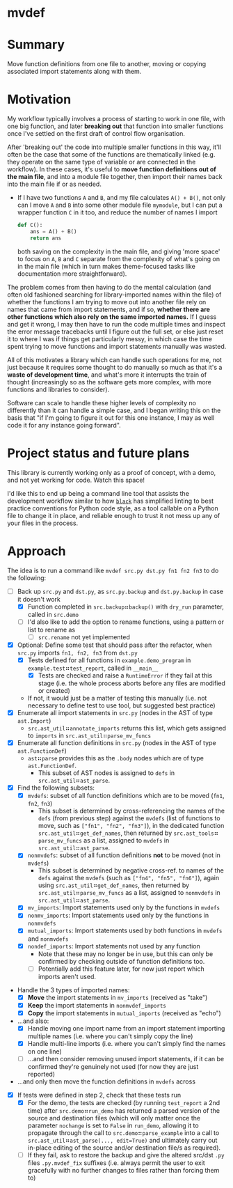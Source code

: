 # mvdef

# Summary

Move function definitions from one file to another, moving or copying
associated import statements along with them.

# Motivation

My workflow typically involves a process of starting to work in one file,
with one big function, and later **breaking out** that function into smaller
functions once I've settled on the first draft of control flow organisation.

After 'breaking out' the code into multiple smaller functions in this way,
it'll often be the case that some of the functions are thematically linked
(e.g. they operate on the same type of variable or are connected in the workflow).
In these cases, it's useful to **move function definitions out of the main file**,
and into a module file together, then import their names back into the main file
if or as needed.

- If I have two functions `A` and `B`, and my file calculates `A() + B()`, not only
  can I move `A` and `B` into some other module file `mymodule`, but I can put a
  wrapper function `C` in it too, and reduce the number of names I import
  ```py
  def C():
      ans = A() + B()
      return ans
  ```
  both saving on the complexity in the main file, and giving 'more space' to focus
  on `A`, `B` and `C` separate from the complexity of what's going on in the main file
  (which in turn makes theme-focused tasks like documentation more straightforward).

The problem comes from then having to do the mental calculation (and often old
fashioned searching for library-imported names within the file) of whether the
functions I am trying to move out into another file rely on names that came from
import statements, and if so, **whether there are other functions which also rely on
the same imported names.** If I guess and get it wrong, I may then have to run the
code multiple times and inspect the error message tracebacks until I figure out
the full set, or else just reset it to where I was if things get particularly
messy, in which case the time spent trying to move functions and import statements
manually was wasted.

All of this motivates a library which can handle such operations for me, not just
because it requires some thought to do manually so much as that it's a **waste of
development time**, and what's more it interrupts the train of thought (increasingly
so as the software gets more complex, with more functions and libraries to consider).

Software can scale to handle these higher levels of complexity no differently than
it can handle a simple case, and I began writing this on the basis that "if I'm going
to figure it out for this one instance, I may as well code it for any instance going
forward".

# Project status and future plans

This library is currently working only as a proof of concept, with a demo, and not
yet working for code. Watch this space!

I'd like this to end up being a command line tool that assists the development workflow
similar to how [`black`](https://github.com/psf/black/) has simplified linting to best
practice conventions for Python code style, as a tool callable on a Python file to
change it in place, and reliable enough to trust it not mess up any of your files in
the process.

# Approach

The idea is to run a command like `mvdef src.py dst.py fn1 fn2 fn3` to do the following:

- [ ] Back up `src.py` and `dst.py`, as `src.py.backup` and `dst.py.backup` in case it doesn't work
   - [x] Function completed in `src.backup`⠶`backup()` with `dry_run` parameter, called in `src.demo`
   - [ ] I'd also like to add the option to rename functions, using a pattern or list to rename
     as
     - [ ] `src.rename` not yet implemented
- [x] Optional: Define some test that should pass after the refactor,
  when `src.py` imports `fn1, fn2, fn3` from `dst.py`
   - [x] Tests defined for all functions in `example.demo_program` in `example.test`⠶`test_report`,
     called in `__main__`
     - [x] Tests are checked and raise a `RuntimeError` if they fail at this
       stage (i.e. the whole process aborts before any files are modified or created)
   - If not, it would just be a matter of testing this manually (i.e. not necessary to define test
     to use tool, but suggested best practice)
- [x] Enumerate all import statements in `src.py` (nodes in the AST of type `ast.Import`)
   - `src.ast_util`⠶`annotate_imports` returns this list, which gets assigned to `imports`
     in `src.ast_util`⠶`parse_mv_funcs`
- [x] Enumerate all function definitions in `src.py` (nodes in the AST of type `ast.FunctionDef`)
   - `ast`⠶`parse` provides this as the `.body` nodes which are of type `ast.FunctionDef`.
     - This subset of AST nodes is assigned to `defs` in `src.ast_util`⠶`ast_parse`.
- [x] Find the following subsets:
   - [x] `mvdefs`: subset of all function definitions which are to be moved (`fn1`, `fn2`, `fn3`)
     - This subset is determined by cross-referencing the names of the `defs` (from previous step)
       against the `mvdefs` (list of functions to move, such as `["fn1", "fn2", "fn3"]`),
       in the dedicated function `src.ast_util`⠶`get_def_names`, then returned by `src.ast_tools`⠶
       `parse_mv_funcs` as a list, assigned to `mvdefs` in `src.ast_util`⠶`ast_parse`.
   - [x] `nonmvdefs`: subset of all function definitions **not** to be moved (not in `mvdefs`)
     - This subset is determined by negative cross-ref. to names of the `defs` against the
       `mvdefs` (such as `["fn4", "fn5", "fn6"]`), again using `src.ast_util`⠶`get_def_names`,
       then returned by `src.ast_util`⠶`parse_mv_funcs` as a list, assigned to `nonmvdefs`
       in `src.ast_util`⠶`ast_parse`.
   - [x] `mv_imports`: Import statements used only by the functions in `mvdefs`
   - [x] `nonmv_imports`: Import statements used only by the functions in `nonmvdefs`
   - [x] `mutual_imports`: Import statements used by both functions in `mvdefs` and `nonmvdefs`
   - [x] `nondef_imports`: Import statements not used by any function
     - Note that these may no longer be in use, but this can only be confirmed by checking
       outside of function definitions too.
     - [ ] Potentially add this feature later, for now just report which imports aren't used.
- Handle the 3 types of imported names:
  - [x] **Move** the import statements in `mv_imports` (received as "take")
  - [x] **Keep** the import statements in `nonmvdef_imports`
  - [x] **Copy** the import statements in `mutual_imports` (received as "echo")
- ...and also:
  - [x] Handle moving one import name from an import statement importing multiple
        names (i.e. where you can't simply copy the line)
  - [x] Handle multi-line imports (i.e. where you can't simply find the names on one line)
  - [ ] ...and then consider removing unused import statements, if it can be confirmed they're
	genuinely not used (for now they are just reported)
- ...and only then move the function definitions in `mvdefs` across
- [x] If tests were defined in step 2, check that these tests run
   - [x] For the demo, the tests are checked (by running `test_report` a 2nd time) after
     `src.demo`⠶`run_demo` has returned a parsed version of the source and destination files
     (which will only matter once the parameter `nochange` is set to `False` in `run_demo`,
     allowing it to propagate through the call to `src.demo`⠶`parse_example` into a call to
     `src.ast_util`⠶`ast_parse(..., edit=True)` and ultimately carry out in-place editing of the
     source and/or destination file/s as required).
   - [ ] If they fail, ask to restore the backup and give the altered src/dst `.py` files
     `.py.mvdef_fix` suffixes (i.e. always permit the user to exit gracefully with no further
     changes to files rather than forcing them to)
